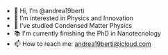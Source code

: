- 👋 Hi, I’m @andrea19berti
- 👀 I’m interested in Physics and Innovation
- 🌱 I’ve studied Condensed Matter Physics
- 📚  I'm currently finishing the PhD in Nanotecnology  
- 📫 How to reach me: andrea19berti@icloud.com

<!---
andrea19berti/andrea19berti is a ✨ special ✨ repository because its `README.md` (this file) appears on your GitHub profile.
You can click the Preview link to take a look at your changes.
--->
